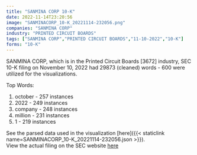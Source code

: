 ```yaml
---
title: "SANMINA CORP 10-K"
date: 2022-11-14T23:20:56
image: "SANMINACORP_10-K_20221114-232056.png"
companies: "SANMINA CORP"
industry: "PRINTED CIRCUIT BOARDS"
tags: ["SANMINA CORP","PRINTED CIRCUIT BOARDS","11-10-2022","10-K"]
forms: "10-K"
---
```

SANMINA CORP, which is in the Printed Circuit Boards [3672] industry, SEC 10-K filing on November 10, 2022 had 29873 (cleaned) words - 600 were utilized for the visualizations.

Top Words:
1. october - 257 instances
2. 2022 - 249 instances
3. company - 248 instances
4. million - 231 instances
5. 1 - 219 instances


See the parsed data used in the visualization [here]({{< staticlink name=SANMINACORP_10-K_20221114-232056.json >}}).  
View the actual filing on the SEC website [here](https://www.sec.gov/Archives/edgar/data/897723/0000897723-22-000029.txt)